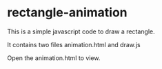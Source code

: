 # rectangle-animation
This is a simple javascript code to draw a rectangle.

It contains two files animation.html and draw.js

Open the animation.html to view.
